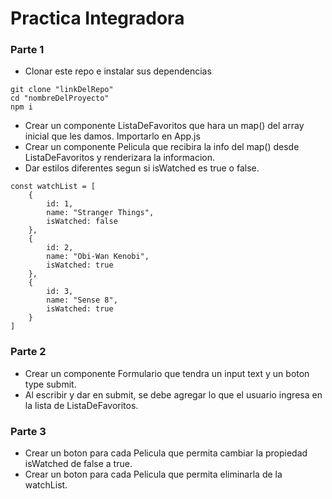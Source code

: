 # Practica Integradora

### Parte 1

- Clonar este repo e instalar sus dependencias

```
git clone "linkDelRepo"
cd "nombreDelProyecto"
npm i
```

- Crear un componente ListaDeFavoritos que hara un map() del array inicial que les damos. Importarlo en App.js
- Crear un componente Pelicula que recibira la info del map() desde ListaDeFavoritos y renderizara la informacion.
- Dar estilos diferentes segun si isWatched es true o false.

```
const watchList = [
    {
        id: 1,
        name: "Stranger Things",
        isWatched: false
    },
    {
        id: 2,
        name: "Obi-Wan Kenobi",
        isWatched: true
    },
    {
        id: 3,
        name: "Sense 8",
        isWatched: true
    }
]
```

### Parte 2

- Crear un componente Formulario que tendra un input text y un boton type submit.
- Al escribir y dar en submit, se debe agregar lo que el usuario ingresa en la lista de ListaDeFavoritos.

### Parte 3

- Crear un boton para cada Pelicula que permita cambiar la propiedad isWatched de false a true.
- Crear un boton para cada Pelicula que permita eliminarla de la watchList.